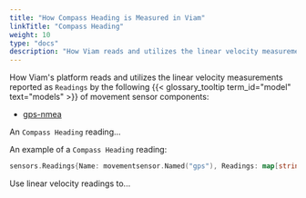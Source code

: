 ```yaml
---
title: "How Compass Heading is Measured in Viam"
linkTitle: "Compass Heading"
weight: 10
type: "docs"
description: "How Viam reads and utilizes the linear velocity measurements reported by some models of movement sensor."
---
```


How Viam's platform reads and utilizes the linear velocity measurements reported as `Readings` by the following {{< glossary_tooltip term_id="model" text="models" >}} of movement sensor components:

- [gps-nmea](/components/movement-sensor/gps/gps-nmea/)

An `Compass Heading` reading...

An example of a `Compass Heading` reading:

``` go
sensors.Readings{Name: movementsensor.Named("gps"), Readings: map[string]interface{}{"a": 4.5, "b": 5.6, "c": 6.7}}
```

<!-- TODO: add terminal output or short code snippet -->

Use linear velocity readings to...
